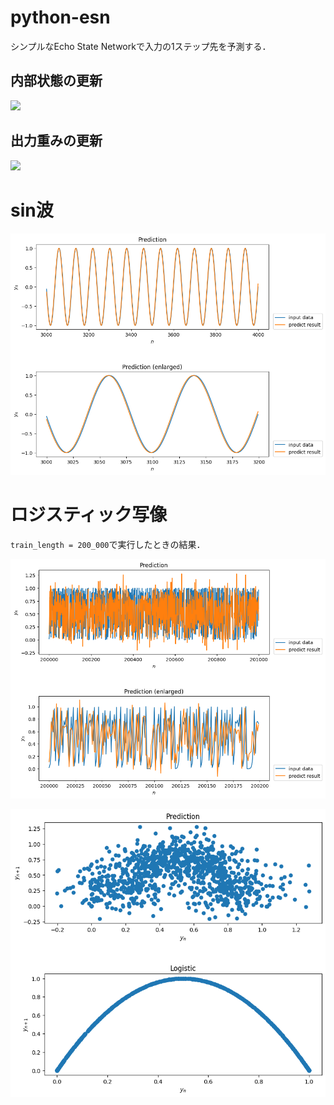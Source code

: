 # python-esn
シンプルなEcho State Networkで入力の1ステップ先を予測する．

## 内部状態の更新
<img src="https://render.githubusercontent.com/render/math?math=\boldsymbol{x}_{n%2B1} = \tanh (\boldsymbol{W}\boldsymbol{x}_n %2B \boldsymbol{W}^\mathrm{in}\boldsymbol{u}_{n%2B1})">

## 出力重みの更新
<img src="https://render.githubusercontent.com/render/math?math=W^\mathrm{out} = \left(X^T X %2B \lambda I\right)^{-1} X^T Y^\mathrm{target}">

# sin波
![sinusoid](https://raw.githubusercontent.com/kmhk-naka/python-esn/master/images/sinusoid.png)

# ロジスティック写像
`train_length = 200_000`で実行したときの結果．

![logistic 200000](https://raw.githubusercontent.com/kmhk-naka/python-esn/master/images/logistic.png)

![logistic feature 200000](https://raw.githubusercontent.com/kmhk-naka/python-esn/master/images/logistic-feature.png)
